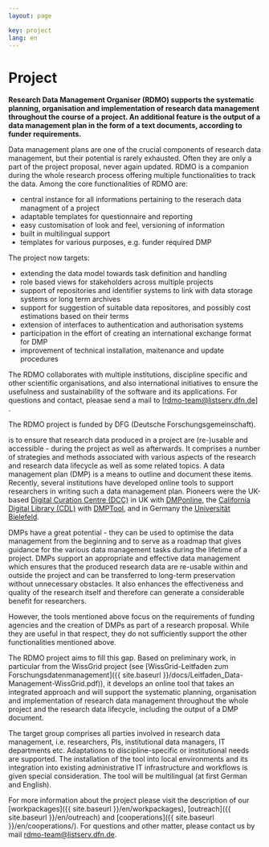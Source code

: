 ```yaml
---
layout: page

key: project
lang: en
---
```


Project
=======

**Research Data Management Organiser (RDMO) supports the systematic planning, organisation and implementation of research data management throughout the course of a project. An additional feature is the output of a data management plan in the form of a text documents, according to funder requirements.**

Data management plans are one of the crucial components of research data management, but their potential is rarely exhausted. Often they are only a part of the project proposal, never again updated. RDMO is a companion during the whole research process offering multiple functionalities to track the data. 
Among the core functionalities of RDMO are:
  * central instance for all informations pertaining to the reserach data managment of a project
  * adaptable templates for questionnaire and reporting 
  * easy customisation of look and feel, versioning of information
  * built in multilingual support
  * templates for various purposes, e.g. funder required DMP 

The project now targets:
  * extending the data model towards task definition and handling
  * role based views for stakeholders across multiple projects
  * support of repositories and identifier systems to link with data storage systems or long term archives
  * support for suggestion of suitable data repositores, and possibly cost estimations based on their terms
  * extension of interfaces to authentication and authorisation systems
  * participation in the effort of creating an international exchange format for DMP
  * improvement of technical installation, maitenance and update procedures 

The RDMO collaborates with multiple institutions, discipline specific and other scientific organisations, and also international 
initiatives to ensure the usefulness and sustainability of the software and its applications. For questions and contact, pleasae send a mail to [rdmo-team@listserv.dfn.de] . 

The RDMO project is funded by DFG (Deutsche Forschungsgemeinschaft).


is to ensure that research data produced in a project are (re-)usable and accessible - during the project as well as afterwards. It comprises a number of strategies and methods associated with various aspects of the research and research data lifecycle as well as some related topics. A data management plan (DMP) is a means to outline and document these items. Recently, several institutions have developed online tools to support researchers in writing such a data management plan. Pioneers were the UK-based [Digital Curation Centre (DCC)](http://www.dcc.ac.uk) in UK with [DMPonline](https://dmponline.dcc.ac.uk), the [California Digital Library (CDL)](http://www.cdlib.org) with [DMPTool](https://dmptool.org/), and in Germany the [Universität Bielefeld](https://data.uni-bielefeld.de/de/data-management-plan).

DMPs have a great potential - they can be used to optimise the data management from the beginning and to serve as a roadmap that gives guidance for the various data management tasks during the lifetime of a project. DMPs support an appropriate and effective data management which ensures that the produced research data are re-usable within and outside the project and can be transferred to long-term preservation without unnecessary obstacles. It also enhances the effectiveness and quality of the research itself and therefore can generate a considerable benefit for researchers.

However, the tools mentioned above focus on the requirements of funding agencies and the creation of DMPs as part of a research proposal. While they are useful in that respect, they do not sufficiently support the other functionalities mentioned above.

The RDMO project aims to fill this gap. Based on preliminary work, in particular from the WissGrid project (see [WissGrid-Leitfaden zum Forschungsdatenmanagement]({{ site.baseurl }}/docs/Leitfaden_Data-Management-WissGrid.pdf)), it develops an online tool that takes an integrated approach and will support the systematic planning, organisation and implementation of research data management throughout the whole project and the research data lifecycle, including the output of a DMP document.

The target group comprises all parties involved in research data management, i.e. researchers, PIs, institutional data managers, IT departments etc. Adaptations to discipline-specific or institutional needs are supported. The installation of the tool into local environments and its integration into existing administrative IT infrastructure and workflows is given special consideration. The tool will be multilingual (at first German and English).

For more information about the project please visit the description of our [workpackages]({{ site.baseurl }}/en/workpackages), [outreach]({{ site.baseurl }}/en/outreach) and [cooperations]({{ site.baseurl }}/en/cooperations/). For questions and other matter, please contact us by mail <a href="mailto:rdmo-team@listserv.dfn.de">rdmo-team@listserv.dfn.de</a>.
